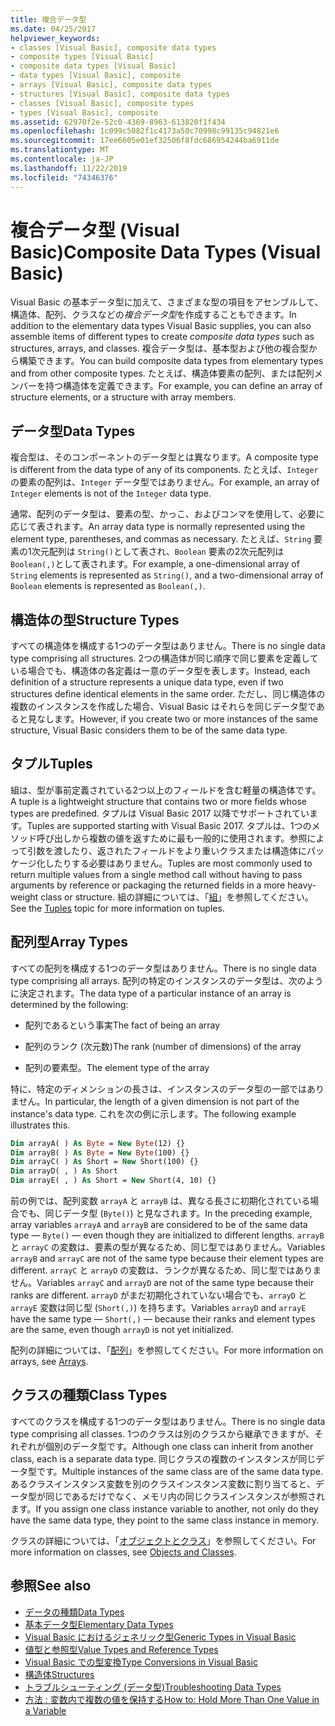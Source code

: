 ```yaml
---
title: 複合データ型
ms.date: 04/25/2017
helpviewer_keywords:
- classes [Visual Basic], composite data types
- composite types [Visual Basic]
- composite data types [Visual Basic]
- data types [Visual Basic], composite
- arrays [Visual Basic], composite data types
- structures [Visual Basic], composite data types
- classes [Visual Basic], composite types
- types [Visual Basic], composite
ms.assetid: 62970f2e-52c0-4369-8963-613820f1f434
ms.openlocfilehash: 1c099c5082f1c4173a50c70998c99135c94821e6
ms.sourcegitcommit: 17ee6605e01ef32506f8fdc686954244ba6911de
ms.translationtype: MT
ms.contentlocale: ja-JP
ms.lasthandoff: 11/22/2019
ms.locfileid: "74346376"
---
```

# <a name="composite-data-types-visual-basic"></a><span data-ttu-id="1797f-102">複合データ型 (Visual Basic)</span><span class="sxs-lookup"><span data-stu-id="1797f-102">Composite Data Types (Visual Basic)</span></span>
<span data-ttu-id="1797f-103">Visual Basic の基本データ型に加えて、さまざまな型の項目をアセンブルして、構造体、配列、クラスなどの*複合データ型*を作成することもできます。</span><span class="sxs-lookup"><span data-stu-id="1797f-103">In addition to the elementary data types Visual Basic supplies, you can also assemble items of different types to create *composite data types* such as structures, arrays, and classes.</span></span> <span data-ttu-id="1797f-104">複合データ型は、基本型および他の複合型から構築できます。</span><span class="sxs-lookup"><span data-stu-id="1797f-104">You can build composite data types from elementary types and from other composite types.</span></span> <span data-ttu-id="1797f-105">たとえば、構造体要素の配列、または配列メンバーを持つ構造体を定義できます。</span><span class="sxs-lookup"><span data-stu-id="1797f-105">For example, you can define an array of structure elements, or a structure with array members.</span></span>  
  
## <a name="data-types"></a><span data-ttu-id="1797f-106">データ型</span><span class="sxs-lookup"><span data-stu-id="1797f-106">Data Types</span></span>  
 <span data-ttu-id="1797f-107">複合型は、そのコンポーネントのデータ型とは異なります。</span><span class="sxs-lookup"><span data-stu-id="1797f-107">A composite type is different from the data type of any of its components.</span></span> <span data-ttu-id="1797f-108">たとえば、`Integer` の要素の配列は、`Integer` データ型ではありません。</span><span class="sxs-lookup"><span data-stu-id="1797f-108">For example, an array of `Integer` elements is not of the `Integer` data type.</span></span>  
  
 <span data-ttu-id="1797f-109">通常、配列のデータ型は、要素の型、かっこ、およびコンマを使用して、必要に応じて表されます。</span><span class="sxs-lookup"><span data-stu-id="1797f-109">An array data type is normally represented using the element type, parentheses, and commas as necessary.</span></span> <span data-ttu-id="1797f-110">たとえば、`String` 要素の1次元配列は `String()`として表され、`Boolean` 要素の2次元配列は `Boolean(,)`として表されます。</span><span class="sxs-lookup"><span data-stu-id="1797f-110">For example, a one-dimensional array of `String` elements is represented as `String()`, and a two-dimensional array of `Boolean` elements is represented as `Boolean(,)`.</span></span>  
  
## <a name="structure-types"></a><span data-ttu-id="1797f-111">構造体の型</span><span class="sxs-lookup"><span data-stu-id="1797f-111">Structure Types</span></span>  
 <span data-ttu-id="1797f-112">すべての構造体を構成する1つのデータ型はありません。</span><span class="sxs-lookup"><span data-stu-id="1797f-112">There is no single data type comprising all structures.</span></span> <span data-ttu-id="1797f-113">2つの構造体が同じ順序で同じ要素を定義している場合でも、構造体の各定義は一意のデータ型を表します。</span><span class="sxs-lookup"><span data-stu-id="1797f-113">Instead, each definition of a structure represents a unique data type, even if two structures define identical elements in the same order.</span></span> <span data-ttu-id="1797f-114">ただし、同じ構造体の複数のインスタンスを作成した場合、Visual Basic はそれらを同じデータ型であると見なします。</span><span class="sxs-lookup"><span data-stu-id="1797f-114">However, if you create two or more instances of the same structure, Visual Basic considers them to be of the same data type.</span></span>  
  
## <a name="tuples"></a><span data-ttu-id="1797f-115">タプル</span><span class="sxs-lookup"><span data-stu-id="1797f-115">Tuples</span></span>

<span data-ttu-id="1797f-116">組は、型が事前定義されている2つ以上のフィールドを含む軽量の構造体です。</span><span class="sxs-lookup"><span data-stu-id="1797f-116">A tuple is a lightweight structure that contains two or more fields whose types are predefined.</span></span> <span data-ttu-id="1797f-117">タプルは Visual Basic 2017 以降でサポートされています。</span><span class="sxs-lookup"><span data-stu-id="1797f-117">Tuples are supported starting with Visual Basic 2017.</span></span> <span data-ttu-id="1797f-118">タプルは、1つのメソッド呼び出しから複数の値を返すために最も一般的に使用されます。参照によって引数を渡したり、返されたフィールドをより重いクラスまたは構造体にパッケージ化したりする必要はありません。</span><span class="sxs-lookup"><span data-stu-id="1797f-118">Tuples are most commonly used to return multiple values from a single method call without having to pass arguments by reference or packaging the returned fields in a more heavy-weight class or structure.</span></span> <span data-ttu-id="1797f-119">組の詳細については、「[組](tuples.md)」を参照してください。</span><span class="sxs-lookup"><span data-stu-id="1797f-119">See the [Tuples](tuples.md) topic for more information on tuples.</span></span>

## <a name="array-types"></a><span data-ttu-id="1797f-120">配列型</span><span class="sxs-lookup"><span data-stu-id="1797f-120">Array Types</span></span>  
 <span data-ttu-id="1797f-121">すべての配列を構成する1つのデータ型はありません。</span><span class="sxs-lookup"><span data-stu-id="1797f-121">There is no single data type comprising all arrays.</span></span> <span data-ttu-id="1797f-122">配列の特定のインスタンスのデータ型は、次のように決定されます。</span><span class="sxs-lookup"><span data-stu-id="1797f-122">The data type of a particular instance of an array is determined by the following:</span></span>  
  
- <span data-ttu-id="1797f-123">配列であるという事実</span><span class="sxs-lookup"><span data-stu-id="1797f-123">The fact of being an array</span></span>  
  
- <span data-ttu-id="1797f-124">配列のランク (次元数)</span><span class="sxs-lookup"><span data-stu-id="1797f-124">The rank (number of dimensions) of the array</span></span>  
  
- <span data-ttu-id="1797f-125">配列の要素型。</span><span class="sxs-lookup"><span data-stu-id="1797f-125">The element type of the array</span></span>  
  
 <span data-ttu-id="1797f-126">特に、特定のディメンションの長さは、インスタンスのデータ型の一部ではありません。</span><span class="sxs-lookup"><span data-stu-id="1797f-126">In particular, the length of a given dimension is not part of the instance's data type.</span></span> <span data-ttu-id="1797f-127">これを次の例に示します。</span><span class="sxs-lookup"><span data-stu-id="1797f-127">The following example illustrates this.</span></span>  
  
```vb  
Dim arrayA( ) As Byte = New Byte(12) {}  
Dim arrayB( ) As Byte = New Byte(100) {}  
Dim arrayC( ) As Short = New Short(100) {}  
Dim arrayD( , ) As Short  
Dim arrayE( , ) As Short = New Short(4, 10) {}  
```  
  
 <span data-ttu-id="1797f-128">前の例では、配列変数 `arrayA` と `arrayB` は、異なる長さに初期化されている場合でも、同じデータ型 (`Byte()`) と見なされます。</span><span class="sxs-lookup"><span data-stu-id="1797f-128">In the preceding example, array variables `arrayA` and `arrayB` are considered to be of the same data type — `Byte()` — even though they are initialized to different lengths.</span></span> <span data-ttu-id="1797f-129">`arrayB` と `arrayC` の変数は、要素の型が異なるため、同じ型ではありません。</span><span class="sxs-lookup"><span data-stu-id="1797f-129">Variables `arrayB` and `arrayC` are not of the same type because their element types are different.</span></span> <span data-ttu-id="1797f-130">`arrayC` と `arrayD` の変数は、ランクが異なるため、同じ型ではありません。</span><span class="sxs-lookup"><span data-stu-id="1797f-130">Variables `arrayC` and `arrayD` are not of the same type because their ranks are different.</span></span> <span data-ttu-id="1797f-131">`arrayD` がまだ初期化されていない場合でも、`arrayD` と `arrayE` 変数は同じ型 (`Short(,)`) を持ちます。</span><span class="sxs-lookup"><span data-stu-id="1797f-131">Variables `arrayD` and `arrayE` have the same type — `Short(,)` — because their ranks and element types are the same, even though `arrayD` is not yet initialized.</span></span>  
  
 <span data-ttu-id="1797f-132">配列の詳細については、「[配列](../../../../visual-basic/programming-guide/language-features/arrays/index.md)」を参照してください。</span><span class="sxs-lookup"><span data-stu-id="1797f-132">For more information on arrays, see [Arrays](../../../../visual-basic/programming-guide/language-features/arrays/index.md).</span></span>  
  
## <a name="class-types"></a><span data-ttu-id="1797f-133">クラスの種類</span><span class="sxs-lookup"><span data-stu-id="1797f-133">Class Types</span></span>  
 <span data-ttu-id="1797f-134">すべてのクラスを構成する1つのデータ型はありません。</span><span class="sxs-lookup"><span data-stu-id="1797f-134">There is no single data type comprising all classes.</span></span> <span data-ttu-id="1797f-135">1つのクラスは別のクラスから継承できますが、それぞれが個別のデータ型です。</span><span class="sxs-lookup"><span data-stu-id="1797f-135">Although one class can inherit from another class, each is a separate data type.</span></span> <span data-ttu-id="1797f-136">同じクラスの複数のインスタンスが同じデータ型です。</span><span class="sxs-lookup"><span data-stu-id="1797f-136">Multiple instances of the same class are of the same data type.</span></span> <span data-ttu-id="1797f-137">あるクラスインスタンス変数を別のクラスインスタンス変数に割り当てると、データ型が同じであるだけでなく、メモリ内の同じクラスインスタンスが参照されます。</span><span class="sxs-lookup"><span data-stu-id="1797f-137">If you assign one class instance variable to another, not only do they have the same data type, they point to the same class instance in memory.</span></span>  
  
 <span data-ttu-id="1797f-138">クラスの詳細については、「[オブジェクトとクラス](../../../../visual-basic/programming-guide/language-features/objects-and-classes/index.md)」を参照してください。</span><span class="sxs-lookup"><span data-stu-id="1797f-138">For more information on classes, see [Objects and Classes](../../../../visual-basic/programming-guide/language-features/objects-and-classes/index.md).</span></span>  
  
## <a name="see-also"></a><span data-ttu-id="1797f-139">参照</span><span class="sxs-lookup"><span data-stu-id="1797f-139">See also</span></span>

- [<span data-ttu-id="1797f-140">データの種類</span><span class="sxs-lookup"><span data-stu-id="1797f-140">Data Types</span></span>](../../../../visual-basic/programming-guide/language-features/data-types/index.md)
- [<span data-ttu-id="1797f-141">基本データ型</span><span class="sxs-lookup"><span data-stu-id="1797f-141">Elementary Data Types</span></span>](../../../../visual-basic/programming-guide/language-features/data-types/elementary-data-types.md)
- [<span data-ttu-id="1797f-142">Visual Basic におけるジェネリック型</span><span class="sxs-lookup"><span data-stu-id="1797f-142">Generic Types in Visual Basic</span></span>](../../../../visual-basic/programming-guide/language-features/data-types/generic-types.md)
- [<span data-ttu-id="1797f-143">値型と参照型</span><span class="sxs-lookup"><span data-stu-id="1797f-143">Value Types and Reference Types</span></span>](../../../../visual-basic/programming-guide/language-features/data-types/value-types-and-reference-types.md)
- [<span data-ttu-id="1797f-144">Visual Basic での型変換</span><span class="sxs-lookup"><span data-stu-id="1797f-144">Type Conversions in Visual Basic</span></span>](../../../../visual-basic/programming-guide/language-features/data-types/type-conversions.md)
- [<span data-ttu-id="1797f-145">構造体</span><span class="sxs-lookup"><span data-stu-id="1797f-145">Structures</span></span>](../../../../visual-basic/programming-guide/language-features/data-types/structures.md)
- [<span data-ttu-id="1797f-146">トラブルシューティング (データ型)</span><span class="sxs-lookup"><span data-stu-id="1797f-146">Troubleshooting Data Types</span></span>](../../../../visual-basic/programming-guide/language-features/data-types/troubleshooting-data-types.md)
- [<span data-ttu-id="1797f-147">方法 : 変数内で複数の値を保持する</span><span class="sxs-lookup"><span data-stu-id="1797f-147">How to: Hold More Than One Value in a Variable</span></span>](../../../../visual-basic/programming-guide/language-features/data-types/how-to-hold-more-than-one-value-in-a-variable.md)
